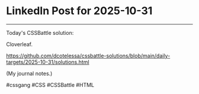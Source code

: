 # LinkedIn Post for 2025-10-31

---

Today's CSSBattle solution:

Cloverleaf.

https://github.com/dcotelessa/cssbattle-solutions/blob/main/daily-targets/2025-10-31/solutions.html

(My journal notes.)

#cssgang #CSS #CSSBattle #HTML
